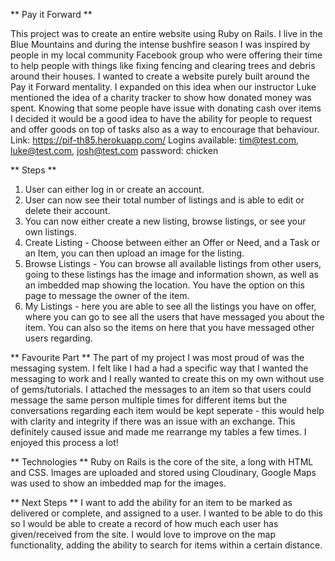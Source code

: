 ** Pay it Forward **

This project was to create an entire website using Ruby on Rails.
I live in the Blue Mountains and during the intense bushfire season I was inspired by people in my local community Facebook group who were offering their time to help people with things like fixing fencing and clearing trees and debris around their houses. I wanted to create a website purely built around the Pay it Forward mentality. I expanded on this idea when our instructor Luke mentioned the idea of a charity tracker to show how donated money was spent. Knowing that some people have issue with donating cash over items I decided it would be a good idea to have the ability for people to request and offer goods on top of tasks also as a way to encourage that behaviour.
Link: https://pif-th85.herokuapp.com/
Logins available: tim@test.com, luke@test.com, josh@test.com
password: chicken

** Steps **

1. User can either log in or create an account.
2. User can now see their total number of listings and is able to edit or delete their account.
3. You can now either create a new listing, browse listings, or see your own listings.
4. Create Listing - Choose between either an Offer or Need, and a Task or an Item, you can then upload an image for the listing.
5. Browse Listings - You can browse all available listings from other users, going to these listings has the image and information shown, as well as an imbedded map showing the location. You have the option on this page to message the owner of the item.
6. My Listings - here you are able to see all the listings you have on offer, where you can go to see all the users that have messaged you about the item. You can also so the items on here that you have messaged other users regarding.

** Favourite Part **
The part of my project I was most proud of was the messaging system. I felt like I had a had a specific way that I wanted the messaging to work and I really wanted to create this on my own without use of gems/tutorials. I attached the messages to an item so that users could message the same person multiple times for different items but the conversations regarding each item would be kept seperate - this would help with clarity and integrity if there was an issue with an exchange. This definitely caused issue and made me rearrange my tables a few times. I enjoyed this process a lot!

** Technologies **
Ruby on Rails is the core of the site, a long with HTML and CSS.
Images are uploaded and stored using Cloudinary, Google Maps was used to show an imbedded map for the images.

** Next Steps **
I want to add the ability for an item to be marked as delivered or complete, and assigned to a user. I wanted to be able to do this so I would be able to create a record of how much each user has given/received from the site.
I would love to improve on the map functionality, adding the ability to search for items within a certain distance.
